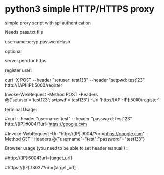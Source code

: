 # python3 simple HTTP/HTTPS proxy
simple proxy script with api authentication

Needs pass.txt file

username:bcryptpasswordHash

optional

server.pem for https

register user:

curl -X POST  --header "setuser: test123" --header "setpwd: test123" http://[API-IP]:5000/register

Invoke-WebRequest -Method POST -Headers @{'setuser'='test123';'setpwd'='test123'} -Uri 'http://[API-IP]:5000/register'

terminal Usage:

#curl --header "username: test" --header "password: test123" http://[IP]:9004/?url=https://google.com

#Invoke-WebRequest -Uri "http://[IP]:9004/?url=https://google.com" -Method GET -Headers @{"username"="test";"password"="test123"}

Browser usage (you need to be able to set header manual!) :

#http://[IP]:6004?url=[target_url]

#https://[IP]:13037?url=[target_url]

